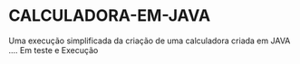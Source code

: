 # CALCULADORA-EM-JAVA
Uma execução simplificada da criação de uma calculadora criada em JAVA .... Em teste e Execução
